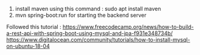 1. install maven using this command : sudo apt install maven
2. mvn spring-boot:run for starting the backend server

Followed this tutorial : https://www.freecodecamp.org/news/how-to-build-a-rest-api-with-spring-boot-using-mysql-and-jpa-f931e348734b/
https://www.digitalocean.com/community/tutorials/how-to-install-mysql-on-ubuntu-18-04